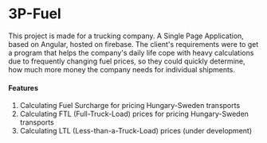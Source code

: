 # 3P-Fuel

This project is made for a trucking company. A Single Page Application, based on Angular, hosted on firebase.
The client's requirements were to get a program that helps the company's daily life cope with heavy calculations due to frequently changing fuel prices, so they could quickly determine, how much more money the company needs for individual shipments.

#### Features

1. Calculating Fuel Surcharge for pricing Hungary-Sweden transports
2. Calculating FTL (Full-Truck-Load) prices for pricing Hungary-Sweden transports
3. Calculating LTL (Less-than-a-Truck-Load) prices (under development)
